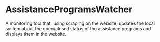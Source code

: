 # AssistanceProgramsWatcher
A monitoring tool that, using scraping on the website, updates the local system about the open/closed status of the assistance programs and displays them in the website.
